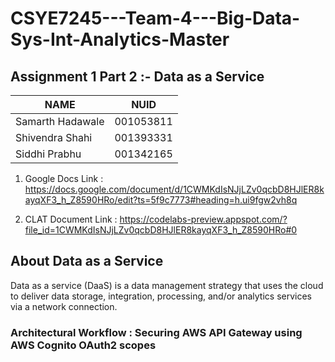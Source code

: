 # CSYE7245---Team-4---Big-Data-Sys-Int-Analytics-Master

## Assignment 1 Part 2 :- Data as a Service 

| NAME              |     NUID        |
|------------------ |-----------------|
| Samarth Hadawale  |   001053811     |
| Shivendra Shahi   |   001393331     |
| Siddhi Prabhu     |   001342165     |


1. Google Docs Link : https://docs.google.com/document/d/1CWMKdIsNJjLZv0qcbD8HJlER8kayqXF3_h_Z8590HRo/edit?ts=5f9c7773#heading=h.ui9fgw2vh8q

2. CLAT Document Link : https://codelabs-preview.appspot.com/?file_id=1CWMKdIsNJjLZv0qcbD8HJlER8kayqXF3_h_Z8590HRo#0

## About Data as a Service

Data as a service (DaaS) is a data management strategy that uses the cloud to deliver data storage, integration, processing, and/or analytics services via a network connection.

### Architectural Workflow : Securing AWS API Gateway using AWS Cognito OAuth2 scopes



